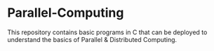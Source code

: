 # Parallel-Computing
This repository contains basic programs in C that can be deployed to understand the basics of Parallel &amp; Distributed Computing.
